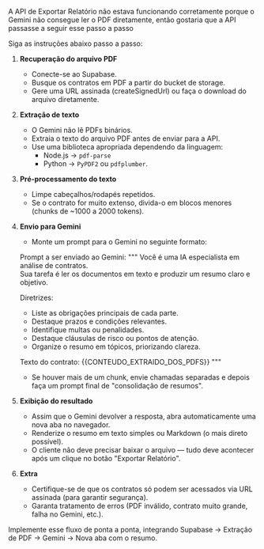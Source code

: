 A API de Exportar Relatório não estava funcionando corretamente porque o Gemini não consegue ler o PDF diretamente, então gostaria que a API passasse a seguir esse passo a passo

Siga as instruções abaixo passo a passo:

1. **Recuperação do arquivo PDF**  
   - Conecte-se ao Supabase.  
   - Busque os contratos em PDF a partir do bucket de storage.  
   - Gere uma URL assinada (createSignedUrl) ou faça o download do arquivo diretamente.

2. **Extração de texto**  
   - O Gemini não lê PDFs binários.  
   - Extraia o texto do arquivo PDF antes de enviar para a API.  
   - Use uma biblioteca apropriada dependendo da linguagem:  
     - Node.js → `pdf-parse`  
     - Python → `PyPDF2` ou `pdfplumber`.

3. **Pré-processamento do texto**  
   - Limpe cabeçalhos/rodapés repetidos.  
   - Se o contrato for muito extenso, divida-o em blocos menores (chunks de ~1000 a 2000 tokens).  

4. **Envio para Gemini**  
   - Monte um prompt para o Gemini no seguinte formato:

   Prompt a ser enviado ao Gemini:
   """
   Você é uma IA especialista em análise de contratos.  
   Sua tarefa é ler os documentos em texto e produzir um resumo claro e objetivo.  

   Diretrizes:  
   - Liste as obrigações principais de cada parte.  
   - Destaque prazos e condições relevantes.  
   - Identifique multas ou penalidades.  
   - Destaque cláusulas de risco ou pontos de atenção.  
   - Organize o resumo em tópicos, priorizando clareza.  

   Texto do contrato:
   {{CONTEUDO_EXTRAIDO_DOS_PDFS}}
   """

   - Se houver mais de um chunk, envie chamadas separadas e depois faça um prompt final de "consolidação de resumos".

5. **Exibição do resultado**  
   - Assim que o Gemini devolver a resposta, abra automaticamente uma nova aba no navegador.  
   - Renderize o resumo em texto simples ou Markdown (o mais direto possível).  
   - O cliente não deve precisar baixar o arquivo — tudo deve acontecer após um clique no botão "Exportar Relatório".

6. **Extra**  
   - Certifique-se de que os contratos só podem ser acessados via URL assinada (para garantir segurança).  
   - Garanta tratamento de erros (PDF inválido, contrato muito grande, falha no Gemini, etc.).

Implemente esse fluxo de ponta a ponta, integrando Supabase → Extração de PDF → Gemini → Nova aba com o resumo.